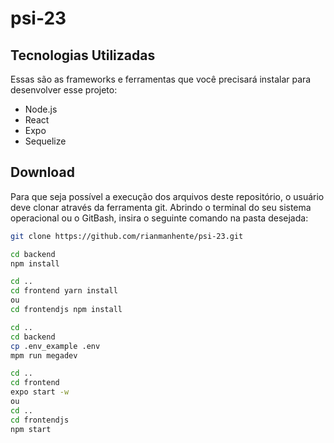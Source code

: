 # psi-23

## Tecnologias Utilizadas
Essas são as frameworks e ferramentas que você precisará instalar para desenvolver esse projeto:
- Node.js
- React
- Expo
- Sequelize

## Download
Para que seja possível a execução dos arquivos deste repositório, o usuário deve clonar através da ferramenta git. Abrindo o terminal do seu sistema operacional ou o GitBash, insira o seguinte comando na pasta desejada:

```bash
git clone https://github.com/rianmanhente/psi-23.git

cd backend
npm install

cd ..
cd frontend yarn install
ou
cd frontendjs npm install

cd ..
cd backend
cp .env_example .env
mpm run megadev

cd ..
cd frontend
expo start -w
ou
cd ..
cd frontendjs
npm start




